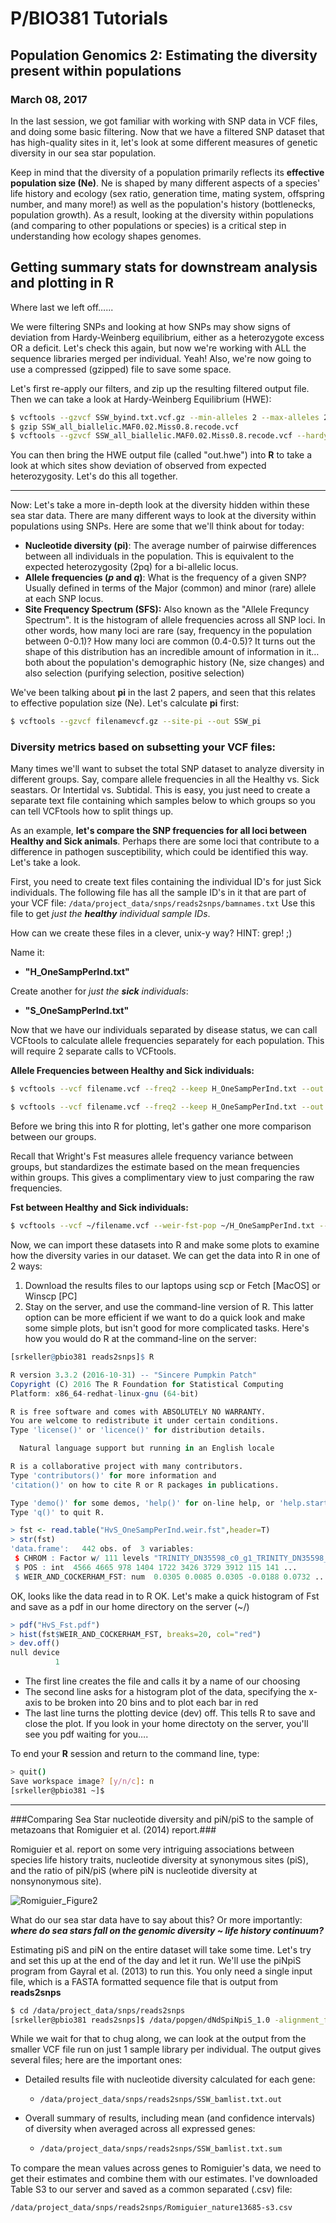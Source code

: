 # P/BIO381 Tutorials

## Population Genomics 2: Estimating the diversity present within populations

### March 08, 2017

In the last session, we got familiar with working with SNP data in VCF files, and doing some basic filtering. Now that we have a filtered SNP dataset that has high-quality sites in it, let's look at some different measures of genetic diversity in our sea star population. 

Keep in mind that the diversity of a population primarily reflects its **effective population size (Ne)**.  Ne is shaped by many different aspects of a species' life history and ecology (sex ratio, generation time, mating system, offspring number, and many more!) as well as the population's history (bottlenecks, population growth). As a result, looking at the diversity within populations (and comparing to other populations or species) is a critical step in understanding how ecology shapes genomes. 

## Getting summary stats for downstream analysis and plotting in R

Where last we left off…...

We were filtering SNPs and looking at how SNPs may show signs of deviation from Hardy-Weinberg equilibrium, either as a heterozygote excess OR a deficit. Let's check this again, but now we're working with ALL the sequence libraries merged per individual. Yeah! Also, we're now going to use a compressed (gzipped) file to save some space. 

Let's first re-apply our filters, and zip up the resulting filtered output file. Then we can take a look at Hardy-Weinberg Equilibrium (HWE):

```bash
$ vcftools --gzvcf SSW_byind.txt.vcf.gz --min-alleles 2 --max-alleles 2 --maf 0.02 --max-missing 0.8 --recode --out ~/SSW_all_biallelic.MAF0.02.Miss0.8  
$ gzip SSW_all_biallelic.MAF0.02.Miss0.8.recode.vcf
$ vcftools --gzvcf SSW_all_biallelic.MAF0.02.Miss0.8.recode.vcf --hardy
```

You can then bring the HWE output file (called "out.hwe") into **R** to take a look at which sites show deviation of observed from expected heterozygosity. Let's do this all together.

------------------------------


Now: Let's take a more in-depth look at the diversity hidden within these sea star data. There are many different ways to look at the diversity within populations using SNPs. Here are some that we'll think about for today:


- **Nucleotide diversity (pi)**: The average number of pairwise differences between all individuals in the population. This is equivalent to the expected heterozygosity (2pq) for a bi-allelic locus.
- **Allele frequencies (*p* and *q*)**: What is the frequency of a given SNP? Usually defined in terms of the Major (common) and minor (rare) allele at each SNP locus.
- **Site Frequency Spectrum (SFS):** Also known as the "Allele Frequncy Spectrum". It is the histogram of allele frequencies across all SNP loci. In other words, how many loci are rare (say, frequency in the population between 0-0.1)? How many loci are common (0.4-0.5)? It turns out the shape of this distribution has an incredible amount of information in it…both about the population's demographic history (Ne, size changes) and also selection (purifying selection, positive selection)




We've been talking about **pi** in the last 2 papers, and seen that this relates to effective population size (Ne). Let's calculate **pi** first:

```bash
$ vcftools --gzvcf filenamevcf.gz --site-pi --out SSW_pi
```



### Diversity metrics based on subsetting your VCF files: ###

Many times we'll want to subset the total SNP dataset to analyze diversity in different groups. Say, compare allele frequencies in all the Healthy vs. Sick seastars. Or Intertidal vs. Subtidal. This is easy, you just need to create a separate text file containing which samples below to which groups so you can tell VCFtools how to split things up.

As an example, **let's compare the SNP frequencies for all loci between Healthy and Sick animals**. Perhaps there are some loci that contribute to a difference in pathogen susceptibility, which could be identified this way. Let's take a look.

First, you need to create text files containing the individual ID's for just Sick individuals. The following file has all the sample ID's in it that are part of your VCF file: `/data/project_data/snps/reads2snps/bamnames.txt`  Use this file to get *just the **healthy** individual sample IDs*. 

How can we create these files in a clever, unix-y way?   HINT: grep!   ;)

Name it:

* **"H_OneSampPerInd.txt"**

Create another for *just the **sick** individuals*:

* **"S_OneSampPerInd.txt"**



Now that we have our individuals separated by disease status, we can call VCFtools to calculate allele frequencies separately for each population. This will require 2 separate calls to VCFtools.

**Allele Frequencies between Healthy and Sick individuals:**

```bash
$ vcftools --vcf filename.vcf --freq2 --keep H_OneSampPerInd.txt --out H_OneSampPerInd
```

```bash
$ vcftools --vcf filename.vcf --freq2 --keep H_OneSampPerInd.txt --out H_OneSampPerInd
```

Before we bring this into R for plotting, let's gather one more comparison between our groups. 



Recall that Wright's Fst measures allele frequency variance between groups, but standardizes the estimate based on the mean frequencies within groups. This gives a complimentary view to just comparing the raw frequencies.

**Fst between Healthy and Sick individuals:**

```bash
$ vcftools --vcf ~/filename.vcf --weir-fst-pop ~/H_OneSampPerInd.txt --weir-fst-pop ~/S_OneSampPerInd.txt --out HvS_OneSampPerInd
```

Now, we can import these datasets into R and make some plots to examine how the diversity varies in our dataset. We can get the data into R in one of 2 ways:

1. Download the results files to our laptops using scp or Fetch [MacOS] or Winscp [PC]
2. Stay on the server, and use the command-line version of R. This latter option can be more efficient if we want to do a quick look and make some simple plots, but isn't good for more complicated tasks. Here's how you would do R at the command-line on the server:

```R
[srkeller@pbio381 reads2snps]$ R

R version 3.3.2 (2016-10-31) -- "Sincere Pumpkin Patch"
Copyright (C) 2016 The R Foundation for Statistical Computing
Platform: x86_64-redhat-linux-gnu (64-bit)

R is free software and comes with ABSOLUTELY NO WARRANTY.
You are welcome to redistribute it under certain conditions.
Type 'license()' or 'licence()' for distribution details.

  Natural language support but running in an English locale

R is a collaborative project with many contributors.
Type 'contributors()' for more information and
'citation()' on how to cite R or R packages in publications.

Type 'demo()' for some demos, 'help()' for on-line help, or 'help.start()' for an HTML browser interface to help.
Type 'q()' to quit R.

> fst <- read.table("HvS_OneSampPerInd.weir.fst",header=T)
> str(fst)
'data.frame':	442 obs. of  3 variables:
 $ CHROM : Factor w/ 111 levels "TRINITY_DN35598_c0_g1_TRINITY_DN35598_c0_g1_i1_g.5802_m.5802",..: 65 65 100 100 100 100 100 100 88 88 ...
 $ POS : int  4566 4665 978 1404 1722 3426 3729 3912 115 141 ...
 $ WEIR_AND_COCKERHAM_FST: num  0.0305 0.0085 0.0305 -0.0188 0.0732 ...
```

OK, looks like the data read in to R OK. Let's make a quick histogram of Fst and save as a pdf in our home directory on the server (~/)

```R
> pdf("HvS_Fst.pdf")
> hist(fst$WEIR_AND_COCKERHAM_FST, breaks=20, col="red")
> dev.off()
null device 
          1
```

* The first line creates the file and calls it by a name of our choosing
* The second line asks for a histogram plot of the data, specifying the x-axis to be broken into 20 bins and to plot each bar in red
* The last line turns the plotting device (dev) off. This tells R to save and close the plot. If you look in your home directoty on the server, you'll see you pdf waiting for you….

To end your **R** session and return to the command line, type:

```bash
> quit()
Save workspace image? [y/n/c]: n
[srkeller@pbio381 ~]$ 
```



------------------------------------------

###Comparing Sea Star nucleotide diversity and piN/piS to the sample of metazoans that Romiguier et al. (2014) report.###

Romiguier et al. report on some very intriguing associations between species life history traits, nucleotide diversity at synonymous sites (piS), and the ratio of piN/piS (where piN is nucleotide diversity at nonsynonymous site). 

![Romiguier_Figure2](http://www.nature.com/nature/journal/v515/n7526/images/nature13685-f2.jpg)



What do our sea star data have to say about this? Or more importantly: ***where do sea stars fall on the genomic diversity ~ life history continuum?***



Estimating piS and piN on the entire dataset will take some time. Let's try and set this up at the end of the day and let it run. We'll use the piNpiS program from Gayral et al. (2013) to run this. You only need a single input file, which is a FASTA formatted sequence file that is output from **reads2snps**

```bash
$ cd /data/project_data/snps/reads2snps
[srkeller@pbio381 reads2snps]$ /data/popgen/dNdSpiNpiS_1.0 -alignment_file=SSW_byind.txt.fas -ingroup=sp
```

While we wait for that to chug along, we can look at the output from the smaller VCF file run on just 1 sample library per individual. The output gives several files; here are the important ones:

* Detailed results file with nucleotide diversity calculated for each gene:

  * ```
    /data/project_data/snps/reads2snps/SSW_bamlist.txt.out
    ```

* Overall summary of results, including mean (and confidence intervals) of diversity when averaged across all expressed genes:

  * ```bash
    /data/project_data/snps/reads2snps/SSW_bamlist.txt.sum
    ```



To compare the mean values across genes to Romiguier's data, we need to get their estimates and combine them with our estimates. I've downloaded Table S3 to our server and saved as a common separated (.csv) file:

```bash
/data/project_data/snps/reads2snps/Romiguier_nature13685-s3.csv
```



